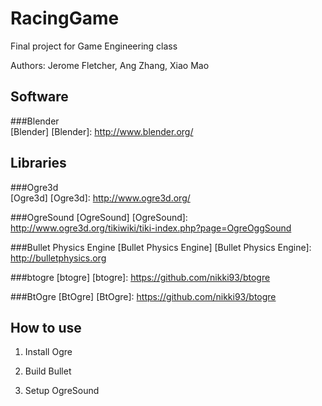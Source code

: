 RacingGame
==========

Final project for Game Engineering class

Authors: Jerome Fletcher, Ang Zhang, Xiao Mao

Software
---------

###Blender        
[Blender] 
[Blender]: http://www.blender.org/

Libraries
---------

###Ogre3d        
[Ogre3d] 
[Ogre3d]: http://www.ogre3d.org/

###OgreSound
[OgreSound]
[OgreSound]: http://www.ogre3d.org/tikiwiki/tiki-index.php?page=OgreOggSound

###Bullet Physics Engine
[Bullet Physics Engine]
[Bullet Physics Engine]: http://bulletphysics.org

###btogre
[btogre]
[btogre]: https://github.com/nikki93/btogre

###BtOgre
[BtOgre]
[BtOgre]: https://github.com/nikki93/btogre

How to use
----------
1. Install Ogre

2. Build Bullet

3. Setup OgreSound
